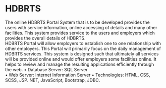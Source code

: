 # HDBRTS
The online HDBRTS Portal System that is to be developed provides the users with service information, online accessing of details and many other facilities. This system provides service to the users and employers which provides the overall details of HDBRTS.  
HDBRTS Portal will allow employers to establish one to one relationship with other employers. This Portal will primarily focus on the daily management of HDBRTS services. This system is designed such that ultimately all services will be provided online and would offer employers some facilities online. It helps to review and manage the resulting applications efficiently through the web. 
•	Database Server: SQL Server  
•	Web Server: Internet Information Server 
•	Technologies: HTML, CSS, SCSS, JSP. NET, JavaScript, Bootstrap, JDBC. 
 

